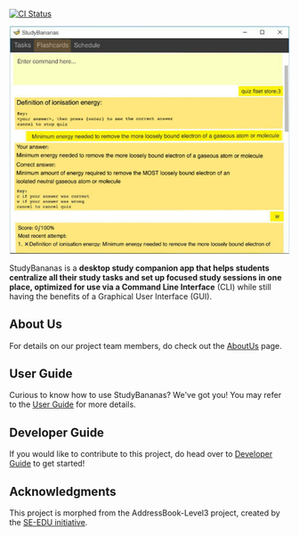 [![CI Status](https://github.com/AY2021S1-CS2103T-F12-2/tp/workflows/Java%20CI/badge.svg)](https://github.com/AY2021S1-CS2103T-F12-2/tp/actions)

![Ui](docs/images/Ui.png)

StudyBananas is a **desktop study companion app that helps students centralize all their study tasks and set up focused study sessions in one place, optimized for use via a Command Line Interface** (CLI) while still having the benefits of a Graphical User Interface (GUI).

## About Us
For details on our project team members, do check out the [AboutUs](https://ay2021s1-cs2103t-f12-2.github.io/tp/AboutUs.html) page.

## User Guide
Curious to know how to use StudyBananas? We've got you! You may refer to the [User Guide](https://ay2021s1-cs2103t-f12-2.github.io/tp/UserGuide.html) for more details.

## Developer Guide
If you would like to contribute to this project, do head over to [Developer Guide](https://ay2021s1-cs2103t-f12-2.github.io/tp/DeveloperGuide.html) to get started!

## Acknowledgments
This project is morphed from the AddressBook-Level3 project, created by the [SE-EDU initiative](https://se-education.org).
